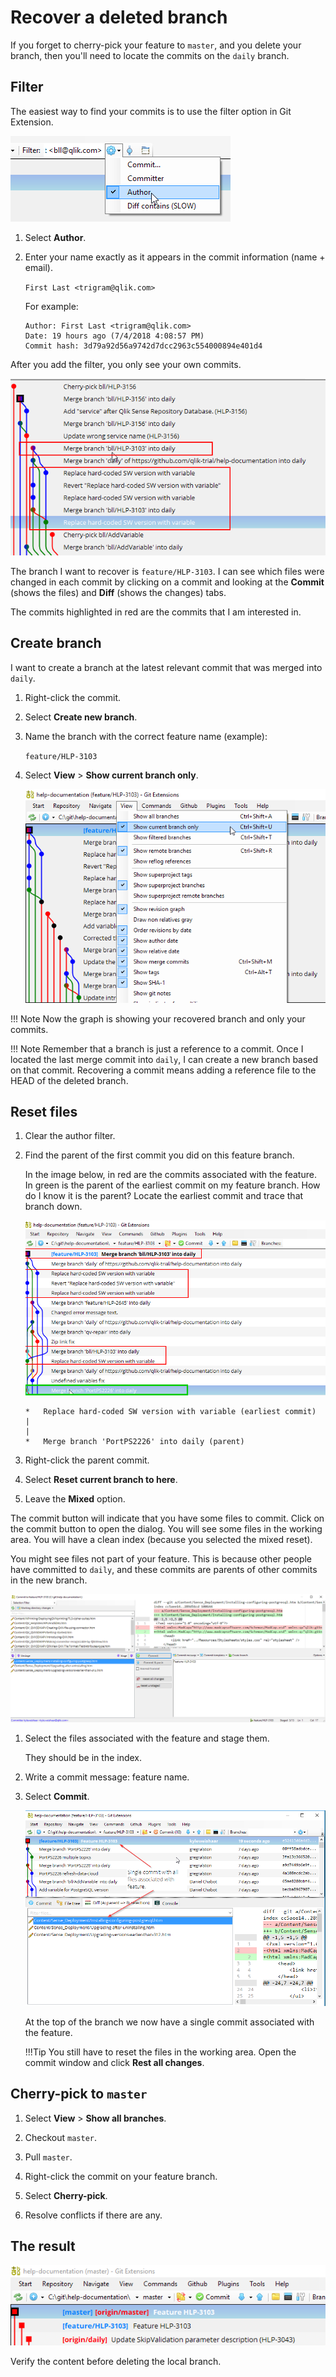 # Recover a deleted branch

If you forget to cherry-pick your feature to `master`, and you delete your branch, then you'll need to locate the commits on the `daily` branch.

## Filter

The easiest way to find your commits is to use the filter option in Git Extension.

![filter](images/gitext-filter.png)

1. Select **Author**.

1. Enter your name exactly as it appears in the commit information (name + email).

    `First Last <trigram@qlik.com>`

    For example:

    ```ASCII
    Author: First Last <trigram@qlik.com>
    Date: 19 hours ago (7/4/2018 4:08:57 PM)
    Commit hash: 3d79a92d56a9742d7dcc2963c554000894e401d4
    ```

After you add the filter, you only see your own commits.

![recover](images/gitext-recovergraph.png)

The branch I want to recover is `feature/HLP-3103`. I can see which files were changed in each commit by clicking on a commit and looking at the **Commit** (shows the files) and **Diff** (shows the changes) tabs.

The commits highlighted in red are the commits that I am interested in.

## Create branch

I want to create a branch at the latest relevant commit that was merged into `daily`.

1. Right-click the commit.

1. Select **Create new branch**.

1. Name the branch with the correct feature name (example):

    `feature/HLP-3103`

1. Select **View** > **Show current branch only**.

    ![only](images/gitext-showonly.png)

!!! Note
    Now the graph is showing your recovered branch and only your commits.

!!! Note
    Remember that a branch is just a reference to a commit. Once I located the last merge commit into `daily`, I can create a new branch based on that commit. Recovering a commit means adding a reference file to the HEAD of the deleted branch.

## Reset files

1. Clear the author filter.

1. Find the parent of the first commit you did on this feature branch.

    In the image below, in red are the commits associated with the feature. In green is the parent of the earliest commit on my feature branch. How do I know it is the parent? Locate the earliest commit and trace that branch down.

    ![parent](images/gitext-parent.png)

    ```ASCII
    *   Replace hard-coded SW version with variable (earliest commit)
    |
    |
    *   Merge branch 'PortPS2226' into daily (parent)
    ```

1. Right-click the parent commit.

1. Select **Reset current branch to here**.

1. Leave the **Mixed** option.

The commit button will indicate that you have some files to commit. Click on the commit button to open the dialog. You will see some files in the working area. You will have a clean index (because you selected the mixed reset).

You might see files not part of your feature. This is because other people have committed to `daily`, and these commits are parents of other commits in the new branch.

![asset](images/gitext-recommit.png)

1. Select the files associated with the feature and stage them.

    They should be in the index.

1. Write a commit message: feature name.

1. Select **Commit**.

    ![recommit](images/gitext-recommit1.png)

    At the top of the branch we now have a single commit associated with the feature.

    !!!Tip
        You still have to reset the files in the working area. Open the commit window and click
        **Rest all changes**.

## Cherry-pick to `master`

1. Select **View** > **Show all branches**.

1. Checkout `master`.

1. Pull `master`.

1. Right-click the commit on your feature branch.

1. Select **Cherry-pick**.

1. Resolve conflicts if there are any.

## The result

![picked](images/gitext-picked.png)

Verify the content before deleting the local branch.